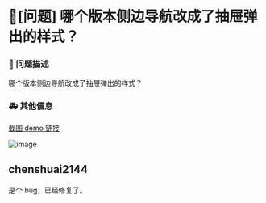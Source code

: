 # 🧐[问题] 哪个版本侧边导航改成了抽屉弹出的样式？

### 🧐 问题描述

哪个版本侧边导航改成了抽屉弹出的样式？

### 🚑 其他信息

[截图 demo 链接](https://procomponents.ant.design/~demos/packages-layout-src-components-layout-tab-api-demo-base?siderMenuType=sub&layout=mix)

![image](https://github.com/ant-design/pro-components/assets/53554371/95ad6619-b91f-433b-bfd9-e8fd65e49e52)

## chenshuai2144

是个 bug，已经修复了。
